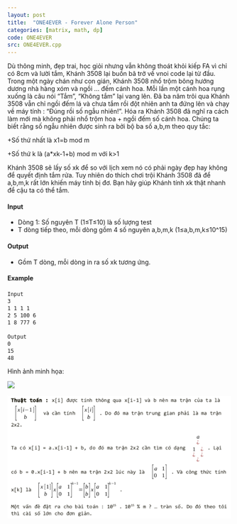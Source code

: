 ```yaml
---
layout: post
title:  "ONE4EVER - Forever Alone Person"
categories: [matrix, math, dp]
code: ONE4EVER
src: ONE4EVER.cpp
---
```




Dù thông minh, đẹp trai, học giỏi nhưng vẫn không thoát khỏi kiếp FA vì chỉ có 8cm và lười tắm, Khánh 3508 lại buồn bã trở về vnoi code lại từ đầu. Trong một ngày chán như con gián, Khánh 3508 nhổ trộm bông hướng dương nhà hàng xóm và ngồi … đếm cánh hoa. Mỗi lần một cánh hoa rụng xuống là câu nói “Tắm”, “Không tắm” lại vang lên. Đã ba năm trôi qua Khánh 3508 vẫn chỉ ngồi đếm lá và chưa tắm rồi đột nhiên anh ta đứng lên và chạy về máy tính : “Đúng rồi số ngẫu nhiên!”. Hóa ra Khánh 3508 đã nghĩ ra cách làm mới mà không phải nhổ trộm hoa + ngồi đếm số cánh hoa. Chúng ta biết rằng số ngẫu nhiên được sinh ra bởi bộ ba số a,b,m theo quy tắc:

+Số thứ nhất là x1\=b mod m

+Số thứ k là (a\*xk-1+b) mod m với k>1

Khánh 3508 sẽ lấy số xk để so với lịch xem nó có phải ngày đẹp hay không để quyết định tắm rửa. Tuy nhiên do thích chơi trội Khánh 3508 đã để a,b,m,k rất lớn khiến máy tính bị đơ. Bạn hãy giúp Khánh tính xk thật nhanh để cậu ta có thể tắm.

#### Input

*   Dòng 1: Số nguyên T (1≤T≤10) là số lượng test
*   T dòng tiếp theo, mỗi dòng gồm 4 số nguyên a,b,m,k (1≤a,b,m,k≤10^15)

#### Output

*   Gồm T dòng, mỗi dòng in ra số xk tương ứng.  
    

#### Example

```
Input
3  
1 1 1 1  
2 5 100 6  
1 8 777 6

Output
0  
15  
48  
```

Hình ảnh minh họa:  

![](https://vn.spoj.com/content/c_hunter:FA) 

<!--more-->



<img src="/static/img/posts/ONE4EVER.png">

